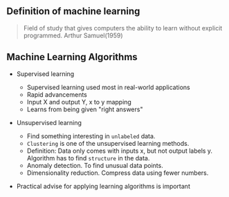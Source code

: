 ## Definition of machine learning

> Field of study that gives computers the ability to learn without explicit programmed. Arthur Samuel(1959)

## Machine Learning Algorithms

- Supervised learning

  - Supervised learning used most in real-world applications
  - Rapid advancements
  - Input X and output Y, x to y mapping
  - Learns from being given "right answers"

- Unsupervised learning

  - Find something interesting in `unlabeled` data.
  - `Clustering` is one of the unsupervised learning methods.
  - Definition: Data only comes with inputs x, but not output labels y. Algorithm has to find `structure` in the data.
  - Anomaly detection. To find unusual data points.
  - Dimensionality reduction. Compress data using fewer numbers.

- Practical advise for applying learning algorithms is important

